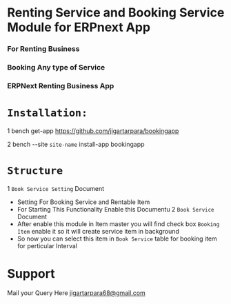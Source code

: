 # Renting Service and Booking Service Module for ERPnext App
### For Renting Business
### Booking Any type of Service
### ERPNext Renting Business App
# `Installation:`
1 bench get-app https://github.com/jigartarpara/bookingapp

2 bench --site `site-name` install-app bookingapp
# `Structure`
1 `Book Service Setting` Document
- Setting For Booking Service and Rentable Item
- For Starting This Functionality Enable this Documentu
2 `Book Service` Document
- After enable this module in Item master you will find check box `Booking Item` enable it so it will create service item in background
- So now you can select this item in `Book Service` table for booking item for perticular Interval

# Support
Mail your Query Here [jigartarpara68@gmail.com](mail_to:jigartarpara68@gmail.com)
